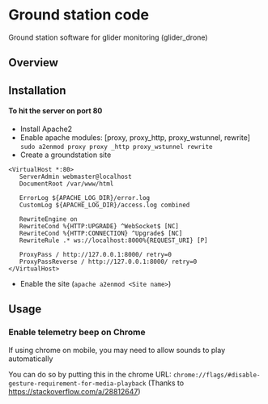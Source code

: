 # Ground station code

Ground station software for glider monitoring (glider_drone)

## Overview

## Installation

#### To hit the server on port 80

* Install Apache2
* Enable apache modules: [proxy, proxy_http, proxy_wstunnel, rewrite]
`sudo a2enmod proxy proxy _http proxy_wstunnel rewrite`
* Create a groundstation site
 ```
 <VirtualHost *:80>
	ServerAdmin webmaster@localhost
	DocumentRoot /var/www/html

	ErrorLog ${APACHE_LOG_DIR}/error.log
	CustomLog ${APACHE_LOG_DIR}/access.log combined

	RewriteEngine on
	RewriteCond %{HTTP:UPGRADE} ^WebSocket$ [NC]
	RewriteCond %{HTTP:CONNECTION} ^Upgrade$ [NC]
	RewriteRule .* ws://localhost:8000%{REQUEST_URI} [P]

	ProxyPass / http://127.0.0.1:8000/ retry=0
	ProxyPassReverse / http://127.0.0.1:8000/ retry=0
 </VirtualHost>
 ```
 * Enable the site (`apache a2enmod <Site name>`)
## Usage

### Enable telemetry beep on Chrome

If using chrome on mobile, you may need to allow sounds to play automatically

You can do so by putting this in the chrome URL: `chrome://flags/#disable-gesture-requirement-for-media-playback`
 (Thanks to https://stackoverflow.com/a/28812647)